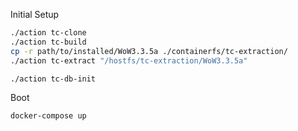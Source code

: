 

Initial Setup

```sh
./action tc-clone
./action tc-build
cp -r path/to/installed/WoW3.3.5a ./containerfs/tc-extraction/
./action tc-extract "/hostfs/tc-extraction/WoW3.3.5a"

./action tc-db-init
```

Boot

```sh
docker-compose up
```